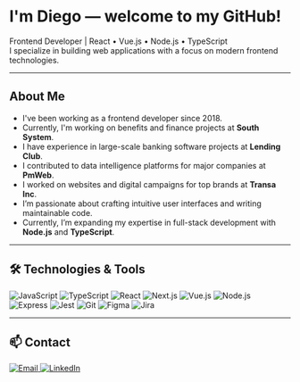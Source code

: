 # I'm Diego — welcome to my GitHub!

Frontend Developer | React • Vue.js • Node.js • TypeScript  
I specialize in building web applications with a focus on modern frontend technologies.

---

## About Me
- I've been working as a frontend developer since 2018.
- Currently, I'm working on benefits and finance projects at **South System**.
- I have experience in large-scale banking software projects at **Lending Club**.
- I contributed to data intelligence platforms for major companies at **PmWeb**.
- I worked on websites and digital campaigns for top brands at **Transa Inc**.
- I’m passionate about crafting intuitive user interfaces and writing maintainable code.
- Currently, I’m expanding my expertise in full-stack development with **Node.js** and **TypeScript**.

---

## 🛠️ Technologies & Tools
![JavaScript](https://img.shields.io/badge/-JavaScript-F7DF1E?logo=javascript&logoColor=black)
![TypeScript](https://img.shields.io/badge/-TypeScript-3178C6?logo=typescript&logoColor=white)
![React](https://img.shields.io/badge/-React-61DAFB?logo=react&logoColor=black)
![Next.js](https://img.shields.io/badge/-Next.js-000000?logo=next.js&logoColor=white)
![Vue.js](https://img.shields.io/badge/-Vue.js-4FC08D?logo=vue.js&logoColor=white)
![Node.js](https://img.shields.io/badge/-Node.js-339933?logo=node.js&logoColor=white)
![Express](https://img.shields.io/badge/-Express-000000?logo=express&logoColor=white)
![Jest](https://img.shields.io/badge/-Jest-C21325?logo=jest&logoColor=white)
![Git](https://img.shields.io/badge/-Git-F05032?logo=git&logoColor=white)
![Figma](https://img.shields.io/badge/-Figma-F24E1E?logo=figma&logoColor=white)
![Jira](https://img.shields.io/badge/-Jira-0052CC?logo=jira&logoColor=white)

---

## 📫 Contact
<a href="mailto:diego.oppitz@gmail.com">
  <img src="https://img.shields.io/badge/Email-D14836?style=for-the-badge&logo=gmail&logoColor=white" alt="Email" />
</a>
<a href="https://www.linkedin.com/in/diego-oppitz/" target="_blank">
  <img src="https://img.shields.io/badge/LinkedIn-0077B5?style=for-the-badge&logo=linkedin&logoColor=white" alt="LinkedIn" />
</a>
